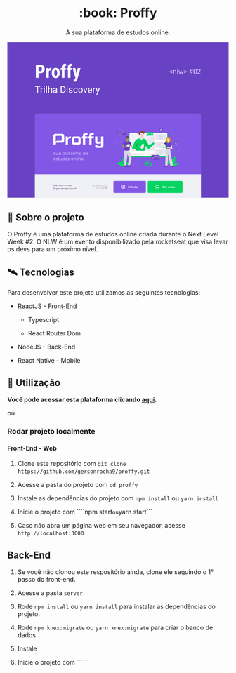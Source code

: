 <div align="center">
    <h1>:book: Proffy</h1>
    <p>A sua plataforma de estudos online.</p>
    <img src="./images-readme/capa.png">
</div>


## :scroll: Sobre o projeto

O Proffy é uma plataforma de estudos online criada durante o Next Level Week #2. O NLW é um evento disponibilizado pela rocketseat que visa levar os devs para um próximo nível.


## :artificial_satellite: Tecnologias

Para desenvolver este projeto utilizamos as seguintes tecnologias:

- ReactJS - Front-End
    - Typescript

    - React Router Dom

- NodeJS - Back-End

- React Native - Mobile


## :rocket: Utilização

**Você pode acessar esta plataforma clicando [aqui](https://proffy-app.netlify.app/).**

ou

### Rodar projeto localmente

#### Front-End - Web

1. Clone este repositório com ```git clone https://github.com/gersonrocha9/proffy.git```

1. Acesse a pasta do projeto com ```cd proffy```

1. Instale as dependências do projeto com ```npm install``` ou ```yarn install```

1. Inicie o projeto com ````npm start``` ou ```yarn start```

5. Caso não abra um página web em seu navegador, acesse ```http://localhost:3000```


## Back-End

1. Se você não clonou este respositório ainda, clone ele seguindo o 1° passo do front-end.

1. Acesse a pasta ```server```

1. Rode ```npm install``` ou ```yarn install``` para instalar as dependências do projeto.

1. Rode ```npm knex:migrate``` ou ```yarn knex:migrate``` para criar o banco de dados.

1. Instale 

1. Inicie o projeto com ``````